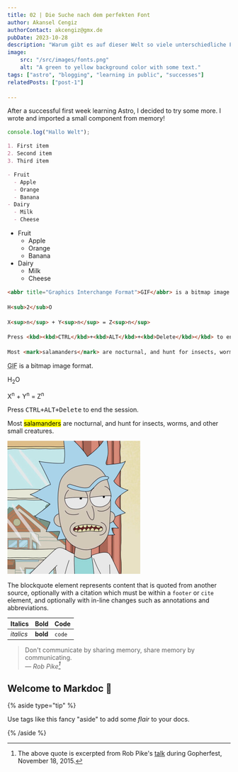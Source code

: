 ```yaml
---
title: 02 | Die Suche nach dem perfekten Font
author: Akansel Cengiz
authorContact: akcengiz@gmx.de
pubDate: 2023-10-28
description: "Warum gibt es auf dieser Welt so viele unterschiedliche Fonts ?"
image:
    src: "/src/images/fonts.png"
    alt: "A green to yellow background color with some text."
tags: ["astro", "blogging", "learning in public", "successes"]
relatedPosts: ["post-1"]

---
```


<section class="w-10/12 text-justify"> 

After a successful first week learning Astro, I decided to try some more. I wrote and imported a small component from memory!

[^1]: The above quote is excerpted from Rob Pike's [talk](https://www.youtube.com/watch?v=PAAkCSZUG1c) during Gopherfest, November 18, 2015.



```js
console.log("Hallo Welt");
```


```markdown
1. First item
2. Second item
3. Third item
```

```markdown
- Fruit
  - Apple
  - Orange
  - Banana
- Dairy
  - Milk
  - Cheese
```




- Fruit
  - Apple
  - Orange
  - Banana
- Dairy
  - Milk
  - Cheese

```markdown
<abbr title="Graphics Interchange Format">GIF</abbr> is a bitmap image format.

H<sub>2</sub>O

X<sup>n</sup> + Y<sup>n</sup> = Z<sup>n</sup>

Press <kbd><kbd>CTRL</kbd>+<kbd>ALT</kbd>+<kbd>Delete</kbd></kbd> to end the session.

Most <mark>salamanders</mark> are nocturnal, and hunt for insects, worms, and other small creatures.
```



<abbr title="Graphics Interchange Format">GIF</abbr> is a bitmap image format.

H<sub>2</sub>O

X<sup>n</sup> + Y<sup>n</sup> = Z<sup>n</sup>

Press <kbd><kbd>CTRL</kbd>+<kbd>ALT</kbd>+<kbd>Delete</kbd></kbd> to end the session.

Most <mark>salamanders</mark> are nocturnal, and hunt for insects, worms, and other small creatures.

![blog placeholder](/src/images/rick.jpeg)


The blockquote element represents content that is quoted from another source, optionally with a citation which must be within a `footer` or `cite` element, and optionally with in-line changes such as annotations and abbreviations.



| Italics   | Bold     | Code   |
| --------- | -------- | ------ |
| _italics_ | **bold** | `code` |


> Don't communicate by sharing memory, share memory by communicating.<br>
> — <cite>Rob Pike[^1]</cite>



# Welcome to Markdoc 👋

{% aside type="tip" %}

Use tags like this fancy "aside" to add some _flair_ to your docs.

{% /aside %}


</section>